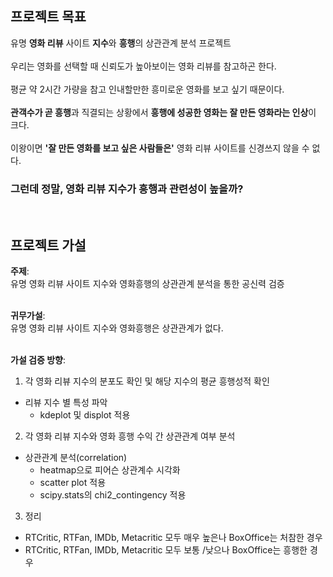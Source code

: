 ## **프로젝트 목표**
유명 **영화 리뷰** 사이트 **지수**와 **흥행**의 상관관계 분석 프로젝트<br>
<br>
우리는 영화를 선택할 때 신뢰도가 높아보이는 영화 리뷰를 참고하곤 한다.<br>  
평균 약 2시간 가량을 참고 인내할만한 흥미로운 영화를 보고 싶기 때문이다.<br>  
**관객수가 곧 흥행**과 직결되는 상황에서 **흥행에 성공한 영화는 잘 만든 영화라는 인상**이 크다.<br>  
이왕이면 **'잘 만든 영화를 보고 싶은 사람들은'** 영화 리뷰 사이트를 신경쓰지 않을 수 없다.<br> 
### **그런데 정말, 영화 리뷰 지수가 흥행과 관련성이 높을까?**<br>
<br>

## **프로젝트 가설**
**주제**:<br>
유명 영화 리뷰 사이트 지수와 영화흥행의 상관관계 분석을 통한 공신력 검증<br>
<br> 

**귀무가설**:<br>
유명 영화 리뷰 사이트 지수와 영화흥행은 상관관계가 없다.<br>
<br>


**가설 검증 방향**:<br>
1. 각 영화 리뷰 지수의 분포도 확인 및 해당 지수의 평균 흥행성적 확인<br> 
- 리뷰 지수 별 특성 파악<br>
  - kdeplot 및 displot 적용<br>
2. 각 영화 리뷰 지수와 영화 흥행 수익 간 상관관계 여부 분석<br>
- 상관관계 분석(correlation)<br>
  - heatmap으로 피어슨 상관계수 시각화<br>
  - scatter plot 적용<br>
  - scipy.stats의 chi2_contingency 적용<br>
3. 정리<br>
- RTCritic, RTFan, IMDb, Metacritic 모두 매우 높은나 BoxOffice는 처참한 경우<br>
- RTCritic, RTFan, IMDb, Metacritic 모두 보통 /낮으나 BoxOffice는 흥행한 경우<br>




